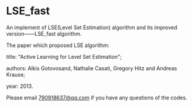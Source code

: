 # LSE_fast
An implement of LSE(Level Set Estimation) algorithm and its improved version——LSE_fast algorithm.


The paper which proposed LSE algorithm:

title: "Active Learning for Level Set Estimation";

authors: Alkis Gotovosand, Nathalie Casati, Gregory Hitz and Andreas Krause;

year: 2013.


Please email 790918637@qq.com if you have any questions of the codes.
